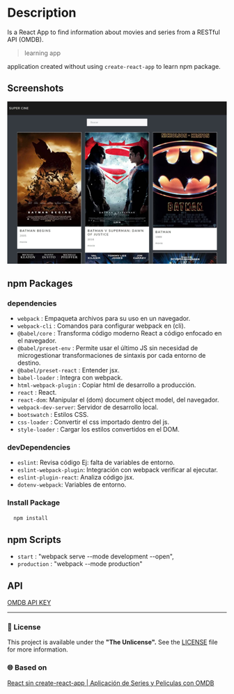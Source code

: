 # Description

Is a React App to find information about movies and series from a RESTful API (OMDB).

> learning app

application created without using `create-react-app` to learn npm package.

## Screenshots

![App Screenshot](Screenshot.jpeg)

## npm Packages

### dependencies

- `webpack` : Empaqueta archivos para su uso en un navegador.
- `webpack-cli` : Comandos para configurar webpack en (cli).
- `@babel/core` : Transforma código moderno React a código enfocado en el navegador.
- `@babel/preset-env` : Permite usar el último JS sin necesidad de microgestionar transformaciones de sintaxis por cada entorno de destino.
- `@babel/preset-react` : Entender jsx.
- `babel-loader` : Integra con webpack.
- `html-webpack-plugin` : Copiar html de desarrollo a producción.
- `react` : React.
- `react-dom`: Manipular el (dom) document object model, del navegador.
- `webpack-dev-server`: Servidor de desarrollo local.
- `bootswatch` : Estilos CSS.
- `css-loader` : Convertir el css importado dentro del js.
- `style-loader` : Cargar los estilos convertidos en el DOM.

### devDependencies

- `eslint`: Revisa código Ej: falta de variables de entorno.
- `eslint-webpack-plugin`: Integración con webpack verificar al ejecutar.
- `eslint-plugin-react`: Analiza código jsx.
- `dotenv-webpack`: Variables de entorno.

### Install Package

```bash
  npm install
```

## npm Scripts

- `start` : "webpack serve --mode development --open",
- `production` : "webpack --mode production"

## API

[OMDB API KEY](http://www.omdbapi.com/)

---

### 📝 License

This project is available under the **"The Unlicense".** See the [LICENSE](LICENSE) file for more information.

### 🌐 Based on

[React sin create-react-app | Aplicación de Series y Peliculas con OMDB](https://youtu.be/SJwWQATQGvc)
